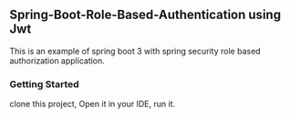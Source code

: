 ## Spring-Boot-Role-Based-Authentication using Jwt

This is an example of spring boot 3 with spring security role based authorization application.
### Getting Started
clone this project, Open it in your IDE, run it.

